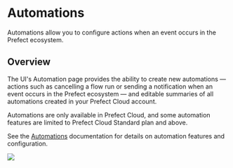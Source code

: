 # Automations <Badge text="Cloud"/>

Automations allow you to configure actions when an event occurs in the Prefect ecosystem.

## Overview

The UI's Automation page provides the ability to create new automations &mdash;  actions such as cancelling a flow run or sending a notification when an event occurs in the Prefect ecosystem &mdash; and editable summaries of all automations created in your Prefect Cloud account.

Automations are only available in Prefect Cloud, and some automation features are limited to Prefect Cloud Standard plan and above.

See the [Automations](/concepts/automations) documentation for details on automation features and configuration.

![](/orchestration/ui/automations_ui.png)